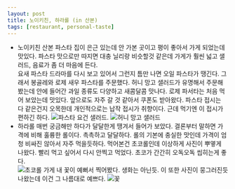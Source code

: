 ```yaml
---
layout: post
title: 노이키친, 하라롤 (in 산본)
tags: [restaurant, personal-taste]
---
```

* 노이키친
산본 파스타 집이 은근 있는데 안 가본 곳이고 평이 좋아서 가게 되었는데 맛있다. 파스타 맛으로만 따지면 대충 닐리랑 비슷할것 같은데 가게가 훨씬 넓고 샐러드, 음료가 좀 더 마음에 든다.   
요새 파스타 드라마를 다시 보고 있어서 그런지 틈만 나면 오일 파스타가 땡긴다. 그래서 봉골레와 로제 새우 파스타를 주문했다. 허니 망고 샐러드가 유명해서 주문해 봤는데 안에 들어간 과일 종류도 다양하고 새콤달콤 맛나다. 로제 파서타는 처음 먹어 보았는데 맛있다. 앞으로도 자주 갈 것 같아서 쿠폰도 받아왔다. 
파스타 접시는 다 같은건지 오목한데 개인적으로는 납작 접시가 취향이다. 근데 먹기엔 이 접시가 편하긴 하다.
![파스타](http://lh3.googleusercontent.com/-tf7gSR9lW-M/VlExbo6vtCI/AAAAAAAAAZw/TC5qWqRNxOU/s1280/upload_-1.jpg)
요건 샐러드. 
![허니 망고 샐러드](http://lh3.googleusercontent.com/-DdUx0HKOTwo/VlExcn3IdUI/AAAAAAAAAZ0/1yOu5pFn_TM/s1280/upload_-1.jpg)
* 하라롤
매번 궁금해만 하다가 달달한게 땡겨서 들어가 보았다. 결론부터 말하면 가격에 비해 훌륭한 롤이다. 촉촉하고 달달하다. 롤의 기본에 충실한 맛인데 가격이 엄청 비싸진 않아서 자주 먹을듯하다. 먹어본건 초코롤인데 이상하게 사진이 뿌옇게 나왔다. 빨리 먹고 싶어서 다시 안찍고 먹었다. 초코가 간간히 오독오독 씹히는게 좋다.  
![초코롤](http://lh3.googleusercontent.com/-j14LHUryjPs/VlExaqGCo5I/AAAAAAAAAZ4/srgMGqJJSBA/s1280/upload_-1.jpg)
가게 내 꽃이 예뻐서 찍어봤다. 생화는 아닌듯. 이 또한 사진이 뭉그러진듯 나왔는데 이건 그 나름대로 예쁘다. 
![꽃](http://lh3.googleusercontent.com/-GrZQ-gDrrSw/VlExZ36akJI/AAAAAAAAAZo/a6tEfwyhCf8/s1280/upload_-1.jpg)